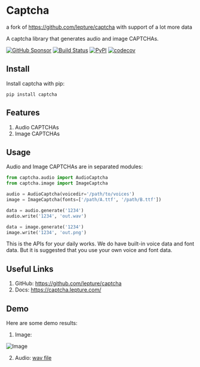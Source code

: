 # Captcha

a fork of <https://github.com/lepture/captcha> with support of a lot more data

A captcha library that generates audio and image CAPTCHAs.


[![GitHub Sponsor](https://badgen.net/badge/support/captcha/blue?icon=github)](https://github.com/sponsors/lepture)
[![Build Status](https://github.com/lepture/captcha/actions/workflows/test.yml/badge.svg)](https://github.com/lepture/captcha/actions)
[![PyPI](https://badgen.net/pypi/v/captcha)](https://pypi.org/project/captcha)
[![codecov](https://codecov.io/gh/lepture/captcha/branch/master/graph/badge.svg?token=xLjcXGMaeo)](https://codecov.io/gh/lepture/captcha)

## Install

Install captcha with pip:

```
pip install captcha
```

## Features

1. Audio CAPTCHAs
2. Image CAPTCHAs

## Usage

Audio and Image CAPTCHAs are in separated modules:

```python
from captcha.audio import AudioCaptcha
from captcha.image import ImageCaptcha

audio = AudioCaptcha(voicedir='/path/to/voices')
image = ImageCaptcha(fonts=['/path/A.ttf', '/path/B.ttf'])

data = audio.generate('1234')
audio.write('1234', 'out.wav')

data = image.generate('1234')
image.write('1234', 'out.png')
```

This is the APIs for your daily works. We do have built-in voice data and font
data. But it is suggested that you use your own voice and font data.

## Useful Links

1. GitHub: https://github.com/lepture/captcha
2. Docs: https://captcha.lepture.com/

## Demo

Here are some demo results:

1. Image:

  ![Image](https://cloud.githubusercontent.com/assets/290496/5213632/95e68768-764b-11e4-862f-d95a8f776cdd.png)

2. Audio: [wav file](https://github.com/lepture/captcha/releases/download/v0.1-beta/out.wav)
